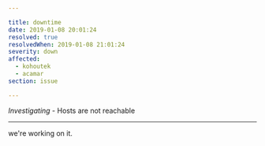 ```yaml
---

title: downtime
date: 2019-01-08 20:01:24
resolved: true
resolvedWhen: 2019-01-08 21:01:24
severity: down
affected:
  - kohoutek
  - acamar
section: issue

---
```


*Investigating* - Hosts are not reachable

---

we're working on it.
